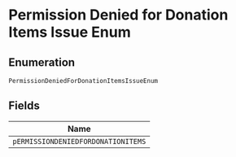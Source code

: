 
# Permission Denied for Donation Items Issue Enum

## Enumeration

`PermissionDeniedForDonationItemsIssueEnum`

## Fields

| Name |
|  --- |
| `pERMISSIONDENIEDFORDONATIONITEMS` |

